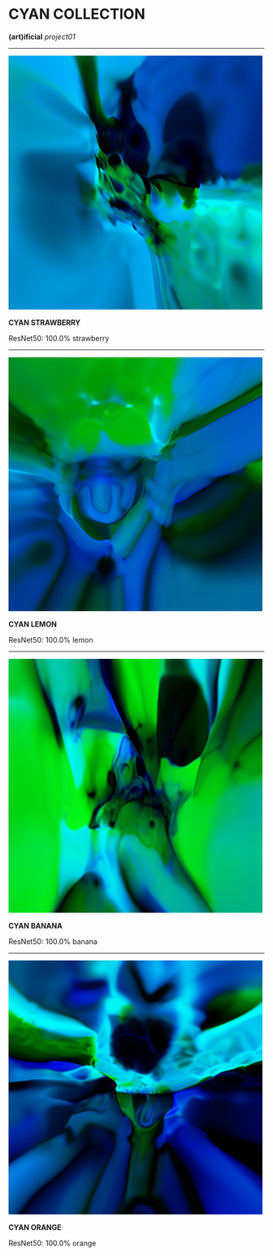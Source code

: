 # CYAN COLLECTION

**(art)ificial** *project01*

---

<img src="https://raw.githubusercontent.com/greentfrapp/artificial-01-cyan-collection/master/CYAN%20COLLECTION/CYAN%20STRAWBERRY.jpg" width="500" alt="CYAN COLLECTION"></img>

**CYAN STRAWBERRY**

ResNet50: 100.0% strawberry

---

<img src="https://raw.githubusercontent.com/greentfrapp/artificial-01-cyan-collection/master/CYAN%20COLLECTION/CYAN%20LEMON.jpg" width="500" alt="CYAN COLLECTION"></img>

**CYAN LEMON**

ResNet50: 100.0% lemon

---

<img src="https://raw.githubusercontent.com/greentfrapp/artificial-01-cyan-collection/master/CYAN%20COLLECTION/CYAN%20BANANA.jpg" width="500" alt="CYAN COLLECTION"></img>

**CYAN BANANA**

ResNet50: 100.0% banana

---

<img src="https://raw.githubusercontent.com/greentfrapp/artificial-01-cyan-collection/master/CYAN%20COLLECTION/CYAN%20ORANGE.jpg" width="500" alt="CYAN COLLECTION"></img>

**CYAN ORANGE**

ResNet50: 100.0% orange
